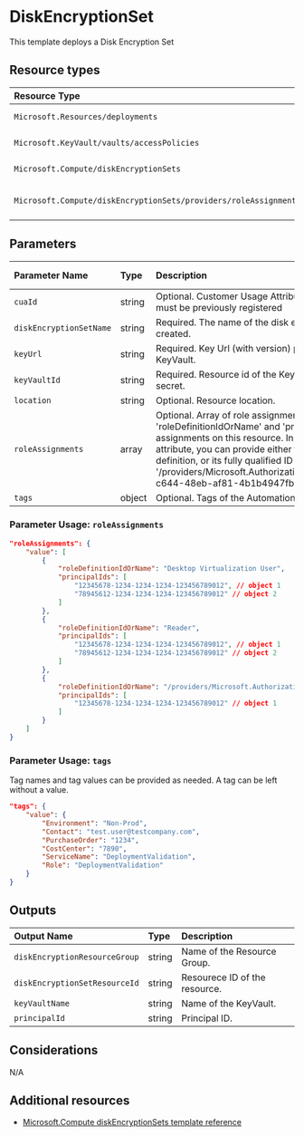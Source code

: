 # DiskEncryptionSet

This template deploys a Disk Encryption Set


## Resource types

|Resource Type|ApiVersion|
|:--|:--|
|`Microsoft.Resources/deployments`|2018-02-01|
|`Microsoft.KeyVault/vaults/accessPolicies`|2019-09-01|
|`Microsoft.Compute/diskEncryptionSets`|2019-11-01|
|`Microsoft.Compute/diskEncryptionSets/providers/roleAssignments`|2018-09-01-preview|

## Parameters

| Parameter Name | Type | Description | DefaultValue | Possible values |
| :-- | :-- | :-- | :-- | :-- |
| `cuaId` | string | Optional. Customer Usage Attribution id (GUID). This GUID must be previously registered |  |  |
| `diskEncryptionSetName` | string | Required. The name of the disk encryption set that is being created. |  |  |
| `keyUrl` | string | Required. Key Url (with version) pointing to a key or secret in KeyVault. |  |  |
| `keyVaultId` | string | Required. Resource id of the KeyVault containing the key or secret. |  |  |
| `location` | string | Optional. Resource location. | [resourceGroup().location] |  |
| `roleAssignments` | array | Optional. Array of role assignment objects that contain the 'roleDefinitionIdOrName' and 'principalId' to define RBAC role assignments on this resource. In the roleDefinitionIdOrName attribute, you can provide either the display name of the role definition, or its fully qualified ID in the following format: '/providers/Microsoft.Authorization/roleDefinitions/c2f4ef07-c644-48eb-af81-4b1b4947fb11' | System.Object[] |  |
| `tags` | object | Optional. Tags of the Automation Account resource. |  |  |

### Parameter Usage: `roleAssignments`

```json
"roleAssignments": {
    "value": [
        {
            "roleDefinitionIdOrName": "Desktop Virtualization User",
            "principalIds": [
                "12345678-1234-1234-1234-123456789012", // object 1
                "78945612-1234-1234-1234-123456789012" // object 2
            ]
        },
        {
            "roleDefinitionIdOrName": "Reader",
            "principalIds": [
                "12345678-1234-1234-1234-123456789012", // object 1
                "78945612-1234-1234-1234-123456789012" // object 2
            ]
        },
        {
            "roleDefinitionIdOrName": "/providers/Microsoft.Authorization/roleDefinitions/c2f4ef07-c644-48eb-af81-4b1b4947fb11",
            "principalIds": [
                "12345678-1234-1234-1234-123456789012" // object 1
            ]
        }
    ]
}
```

### Parameter Usage: `tags`

Tag names and tag values can be provided as needed. A tag can be left without a value.

```json
"tags": {
    "value": {
        "Environment": "Non-Prod",
        "Contact": "test.user@testcompany.com",
        "PurchaseOrder": "1234",
        "CostCenter": "7890",
        "ServiceName": "DeploymentValidation",
        "Role": "DeploymentValidation"
    }
}
```

## Outputs

| Output Name | Type | Description |
| :-- | :-- | :-- |
| `diskEncryptionResourceGroup` | string | Name of the Resource Group. |
| `diskEncryptionSetResourceId` | string | Resourece ID of the resource. |
| `keyVaultName` | string | Name of the KeyVault. |
| `principalId` | string | Principal ID. |

## Considerations

N/A

## Additional resources

- [Microsoft.Compute diskEncryptionSets template reference](https://docs.microsoft.com/en-us/azure/templates/microsoft.compute/diskencryptionsets)

